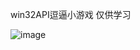 win32API逗逼小游戏
仅供学习



 ![image](https://github.com/phymanzjw/Funny-game/raw/master/pic/TIM截图20170816171944.png)
